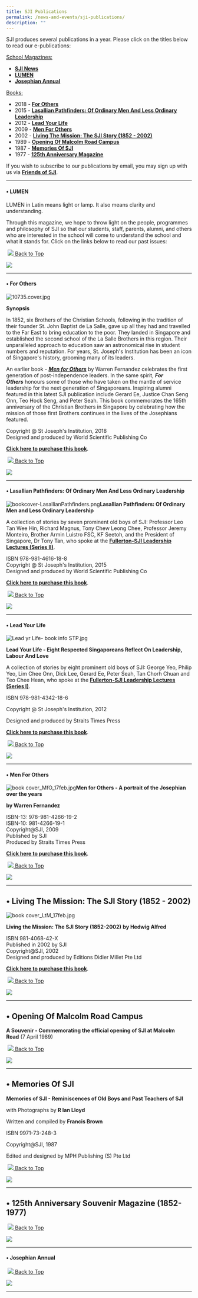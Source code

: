 ```yaml
---
title: SJI Publications
permalink: /news-and-events/sji-publications/
description: ""
---
```

SJI produces several publications in a year. Please click on the titles below to read our e-publications:

<u>School Magazines:</u>

*   **[SJI News](/news-and-events/news-highlights)**
*   **[LUMEN](/news-and-events/sji-publications#_ptoh_105040)**
*   **[Josephian Annual](/news-and-events/sji-publications#_ptoh_105065)**

<u>Books:</u>

*   2018 - [**For Others**](/news-and-events/sji-publications#_ptoh_105054)
*   2015 - [**Lasallian Pathfinders: Of Ordinary Men And Less Ordinary Leadership**](/news-and-events/sji-publications#_ptoh_105055)
*   2012 - [**Lead Your Life**](/news-and-events/sji-publications#_ptoh_105056)
*   2009 - [**Men For Others**](/news-and-events/sji-publications#_ptoh_105057)
*   2002 - [**Living The Mission: The SJI Story (1852 - 2002)**](/news-and-events/sji-publications#_ptoh_105058)
*   1989 - [**Opening Of Malcolm Road Campus**](/news-and-events/sji-publications#_ptoh_105059)
*   1987 - [**Memories Of SJI**](/news-and-events/sji-publications#_ptoh_105060)
*   1977 - [**125th Anniversary Magazine**](/news-and-events/sji-publications#_ptoh_105061)

If you wish to subscribe to our publications by email, you may sign up with us via [**Friends of SJI**](/community/friends-of-sji).

  

* * *

<h4 id="_ptoh_105054">• LUMEN</h4>

LUMEN in Latin means light or lamp. It also means clarity and understanding.

  

Through this magazine, we hope to throw light on the people, programmes and philosophy of SJI so that our students, staff, parents, alumni, and others who are interested in the school will come to understand the school and what it stands for. Click on the links below to read our past issues:

 [![](https://www.sji.edu.sg/rs/cc/icon/graphite/arrow-up.png) Back to Top](https://www.sji.edu.sg/news-and-events/sji-publications#lo_main)

![](https://www.sji.edu.sg/pix/spacer.gif)

  
  

* * *

<h4 id="_ptoh_105040">• For Others</h4>

![10735.cover.jpg](https://www.sji.edu.sg/qql/slot/u560/SJI%20Shop/Catalogue/10735.cover.jpg)

**Synopsis**

In 1852, six Brothers of the Christian Schools, following in the tradition of their founder St. John Baptist de La Salle, gave up all they had and travelled to the Far East to bring education to the poor. They landed in Singapore and established the second school of the La Salle Brothers in this region. Their unparalleled approach to education saw an astronomical rise in student numbers and reputation. For years, St. Joseph's Institution has been an icon of Singapore's history, grooming many of its leaders.

  

An earlier book - [**_Men for Others_**](https://www.sji.edu.sg/about-sji/sji-shop#_ptoh_81488) by Warren Fernandez celebrates the first generation of post-independence leaders. In the same spirit, **_For Others_** honours some of those who have taken on the mantle of service leadership for the next generation of Singaporeans. Inspiring alumni featured in this latest SJI publication include Gerard Ee, Justice Chan Seng Onn, Teo Hock Seng, and Peter Seah. This book commemorates the 165th anniversary of the Christian Brothers in Singapore by celebrating how the mission of those first Brothers continues in the lives of the Josephians featured.

  
Copyright @ St Joseph's Institution, 2018  
Designed and produced by World Scientific Publishing Co  
  
[**Click here to purchase this book**](https://www.sji.edu.sg/about-sji/sji-shop#_ptoh_81484).

 [![](https://www.sji.edu.sg/rs/cc/icon/graphite/arrow-up.png) Back to Top](https://www.sji.edu.sg/news-and-events/sji-publications#lo_main)

![](https://www.sji.edu.sg/pix/spacer.gif)

  

* * *

<h4 id="_ptoh_105055">• Lasallian Pathfinders: Of Ordinary Men And Less Ordinary Leadership</h4>

![bookcover-LasallianPathfinders.png](https://www.sji.edu.sg/qql/slot/u560/SJI%20Shop/Catalogue/bookcover-LasallianPathfinders.png)**Lasallian Pathfinders: Of Ordinary Men and Less Ordinary Leadership**  
  

A collection of stories by seven prominent old boys of SJI: Professor Leo Tan Wee Hin, Richard Magnus, Tony Chew Leong Chee, Professor Jeremy Monteiro, Brother Armin Luistro FSC, KF Seetoh, and the President of Singapore, Dr Tony Tan, who spoke at the [**Fullerton-SJI Leadership Lectures (Series II)**](https://www.sji.edu.sg/news-and-events/the-fullerton-sji-leadership-lectures).

  
ISBN 978-981-4616-18-8  
Copyright @ St Joseph's Institution, 2015  
Designed and produced by World Scientific Publishing Co  
  

[**Click here to purchase this book**](https://www.sji.edu.sg/about-sji/sji-shop#_ptoh_81485).

  
  
  
  

 [![](https://www.sji.edu.sg/rs/cc/icon/graphite/arrow-up.png) Back to Top](https://www.sji.edu.sg/news-and-events/sji-publications#lo_main)

![](https://www.sji.edu.sg/pix/spacer.gif)

  

* * *

<h4 id="_ptoh_105056">• Lead Your Life</h4>

![Lead yr Life- book info STP.jpg](https://www.sji.edu.sg/qql/slot/u560/SJI%20Shop/Catalogue/Lead%20yr%20Life-%20book%20info%20STP.jpg)

**Lead Your Life - Eight Respected Singaporeans Reflect On Leadership, Labour And Love**

  

A collection of stories by eight prominent old boys of SJI: George Yeo, Philip Yeo, Lim Chee Onn, Dick Lee, Gerard Ee, Peter Seah, Tan Chorh Chuan and Teo Chee Hean, who spoke at the [**Fullerton-SJI Leadership Lectures (Series I)**](https://www.sji.edu.sg/news-and-events/the-fullerton-sji-leadership-lectures).

  

ISBN 978-981-4342-18-6

Copyright @ St Joseph's Institution, 2012

Designed and produced by Straits Times Press

  

[**Click here to purchase this book**](https://www.sji.edu.sg/about-sji/sji-shop#_ptoh_81486).

  

 [![](https://www.sji.edu.sg/rs/cc/icon/graphite/arrow-up.png) Back to Top](https://www.sji.edu.sg/news-and-events/sji-publications#lo_main)

![](https://www.sji.edu.sg/pix/spacer.gif)

  

* * *

<h4 id="_ptoh_105057">• Men For Others</h4>

![book cover_MfO_17feb.jpg](https://www.sji.edu.sg/qql/slot/u560/SJI%20Shop/Catalogue/book%20cover_MfO_17feb.jpg)**Men for Others - A portrait of the Josephian over the years**  

**by Warren Fernandez**

  
ISBN-13: 978-981-4266-19-2  
ISBN-10: 981-4266-19-1  
Copyright@SJI, 2009  
Published by SJI  
Produced by Straits Times Press  
  

[**Click here to purchase this book**](https://www.sji.edu.sg/about-sji/sji-shop#_ptoh_81488).

  

 [![](https://www.sji.edu.sg/rs/cc/icon/graphite/arrow-up.png) Back to Top](https://www.sji.edu.sg/news-and-events/sji-publications#lo_main)

![](https://www.sji.edu.sg/pix/spacer.gif)

  

* * *

• Living The Mission: The SJI Story (1852 - 2002)
-------------------------------------------------

![book cover_LtM_17feb.jpg](https://www.sji.edu.sg/qql/slot/u560/SJI%20Shop/Catalogue/book%20cover_LtM_17feb.jpg)  
  
**Living the Mission: The SJI Story (1852-2002)** **by Hedwig Alfred**  
  
ISBN 981-4068-42-X  
Published in 2002 by SJI  
Copyright@SJI, 2002  
Designed and produced by Editions Didier Millet Pte Ltd  
  

[**Click here to purchase this book**](https://www.sji.edu.sg/about-sji/sji-shop#_ptoh_81487).

  
  

 [![](https://www.sji.edu.sg/rs/cc/icon/graphite/arrow-up.png) Back to Top](https://www.sji.edu.sg/news-and-events/sji-publications#lo_main)

![](https://www.sji.edu.sg/pix/spacer.gif)

  

* * *

• Opening Of Malcolm Road Campus
--------------------------------

**A Souvenir - Commemorating the official opening of SJI at Malcolm Road** (7 April 1989)  

 [![](https://www.sji.edu.sg/rs/cc/icon/graphite/arrow-up.png) Back to Top](https://www.sji.edu.sg/news-and-events/sji-publications#lo_main)

![](https://www.sji.edu.sg/pix/spacer.gif)

  
  

* * *

• Memories Of SJI
-----------------

**Memories of SJI - Reminiscences of Old Boys and Past Teachers of SJI**  

with Photographs by **R Ian Lloyd**

Written and compiled by **Francis Brown**

  

ISBN 9971-73-248-3

Copyright@SJI, 1987

Edited and designed by MPH Publishing (S) Pte Ltd

  

 [![](https://www.sji.edu.sg/rs/cc/icon/graphite/arrow-up.png) Back to Top](https://www.sji.edu.sg/news-and-events/sji-publications#lo_main)

![](https://www.sji.edu.sg/pix/spacer.gif)

  
  

* * *

• 125th Anniversary Souvenir Magazine (1852-1977)
-------------------------------------------------

  

 [![](https://www.sji.edu.sg/rs/cc/icon/graphite/arrow-up.png) Back to Top](https://www.sji.edu.sg/news-and-events/sji-publications#lo_main)

![](https://www.sji.edu.sg/pix/spacer.gif)

  

* * *

<h4 id="_ptoh_105065">• Josephian Annual</h4>

 [![](https://www.sji.edu.sg/rs/cc/icon/graphite/arrow-up.png) Back to Top](https://www.sji.edu.sg/news-and-events/sji-publications#lo_main)

![](https://www.sji.edu.sg/pix/spacer.gif)

  
  

* * *
